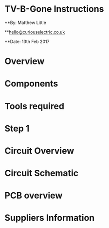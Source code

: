# TV-B-Gone Instructions

**By: Matthew Little

**hello@curiouselectric.co.uk

**Date: 13th Feb 2017

# Overview

# Components

# Tools required

# Step 1



# Circuit Overview

# Circuit Schematic

# PCB overview

# Suppliers Information


